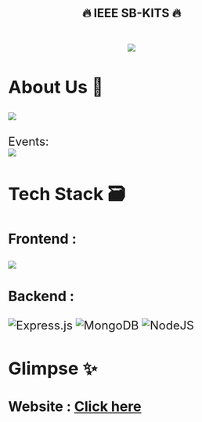 <h1 align="center"> <font size="5"> <b>🔥 IEEE SB-KITS 🔥</b></h1>


<!-- [![Issues](https://img.shields.io/github/issues/CPMC-DYPCOE/Website)](#issues)
[![forks](https://img.shields.io/github/forks/CPMC-DYPCOE/Website)](#forks)
![contributions welcome](https://img.shields.io/badge/contributions-welcome-brightgreen.svg?style=flat)
![stars](https://img.shields.io/badge/Stars-%E2%AD%90-blue)
 -->
<!-- PROJECT LOGO -->
<br />
<div align = "center">
<img src = "client/src/assets/">
  </div>




## About Us 🚀

<div>
 <div>
</div>
 <div>
  <img src = "client/src/components/About/about.svg">
 </div>
</div>

<br>
Events:

<div>
 <div>
</div>
 <div>
  <img src = "client/src/components/EventSection/event.svg"> 
 </div>
</div>



## Tech Stack 🗃

### Frontend :

 <img src="https://img.shields.io/badge/react-black?style=for-the-badge&logo=react.js&logoColor=white">  
 <!-- <img src="https://img.shields.io/badge/tailwindcss-%2338B2AC.svg?style=for-the-badge&logo=tailwind-css&logoColor=white">
 <img src="https://img.shields.io/badge/threejs-black?style=for-the-badge&logo=three.js&logoColor=white"> -->
 
 ### Backend :
 
 ![Express.js](https://img.shields.io/badge/express.js-%23404d59.svg?style=for-the-badge&logo=express&logoColor=%2361DAFB)
 <img alt="MongoDB" src ="https://img.shields.io/badge/MongoDB-4EA94B?style=for-the-badge&logo=mongodb&logoColor=white"/>
 ![NodeJS](https://img.shields.io/badge/node.js-6DA55F?style=for-the-badge&logo=node.js&logoColor=white)
 
## Glimpse ✨

### Website : [Click here]()
</a>
